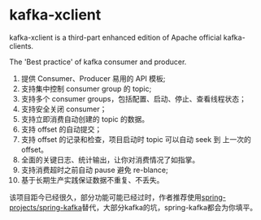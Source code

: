 # kafka-xclient

kafka-xclient is a third-part enhanced edition of Apache official kafka-clients.

The 'Best practice' of kafka consumer and producer.   

1. 提供 Consumer、Producer 易用的 API 模板;
1. 支持集中控制 consumer group 的 topic;
1. 支持多个 consumer groups，包括配置、启动、停止、查看线程状态；
1. 支持安全关闭 consumer； 
1. 支持立即消费自动创建的 topic 的数据。 
1. 支持 offset 的自动提交；
1. 支持 offset 的记录和检查，项目启动时 topic 可以自动 seek 到 上一次的 offset。
1. 全面的关键日志、统计输出，让你对消费情况了如指掌。 
1. 支持消费超时之前自动 pause 避免 re-blance;
1. 基于长期生产实践保证数据不重复、不丢失。

该项目距今已经很久，部分功能可能已经过时，作者推荐使用<a href="https://github.com/spring-projects/spring-kafka" target="_blanck">spring-projects/spring-kafka</a>替代，大部分kafka的坑，spring-kafka都会为你填平。
